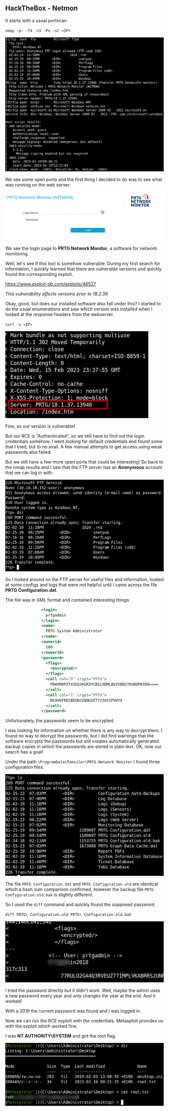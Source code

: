 ## HackTheBox - Netmon

It starts with a usual portscan.

`nmap -p- -T4 -sV -Pn -sC <IP>`

![Screenshot0](./screenshots/screenshot0.png)

We see some open ports and the first thing I decided to do was to see what was running on the web server.

![Screenshot1](./screenshots/screenshot1.png)

We see the login page to **PRTG Network Monitor**, a software for network monitoring.

Well, let's see if this tool is somehow vulnerable.
During my first search for information, I quickly learned that there are vulnerable versions and quickly found the corresponding exploit.

https://www.exploit-db.com/exploits/46527

*This vulnerability affects versions prior to 18.2.39*

Okay, good, but does our installed software also fall under this?
I started to do the usual enumerations and saw which version was installed when I looked at the response headers from the webserver.

`curl -v <IP>`

![Screenshot2](./screenshots/screenshot2.png)

Fine, so our version is vulnerable!

But our RCE is "Authenticated", so we still have to find out the login credentials somehow.
I went looking for default credentials and found some that I tried, but to no avail.
A few manual attempts to get access using weak passwords also failed.

But we still have a few more open ports that could be interesting!
So back to the nmap results and I saw that the FTP server has an **Anonymous** account that we can log in with.

![Screenshot3](./screenshots/screenshot3.png)

So I looked around on the FTP server for useful files and information, looked at some configs and logs that were not helpful until I came across the file **PRTG Configuration.dat**.

The file was in XML format and contained interesting things:

```xml
                <login>
                  prtgadmin
                </login>
                <name>
                  PRTG System Administrator
                </name>
                <ownerid>
                  100
                </ownerid>
                <password>
                  <flags>
                    <encrypted/>
                  </flags>
                  <cell col="0" crypt="PRTG">
                    PDWXMOPZT43U2GKGR3YCBILXDMLAUZVBN27KGBOPKXRQ====
                  </cell>
                  <cell col="1" crypt="PRTG">
                    M24VKFRECBEGN3ZQNGSET723GFIPVHYX
                  </cell>
                </password>
```

Unfortunately, the passwords seem to be encrypted.

I was looking for information on whether there is any way to decrypt them.
I found no way to decrypt the passwords, but I did find warnings that the software encrypts the passwords but still creates automatically generated backup copies in which the passwords are stored in plain text.
OK, now our search has a goal!

Under the path `\ProgramData\Paessler\PRTG Network Monitor` I found three configuration files.

![Screenshot4](./screenshots/screenshot4.png)

The file `PRTG Configuration.dat` and `PRTG Configuration.old` are identical which a hash sum comparison confirmed, however the backup file `PRTG Configuration.old.bak` is slightly different.

So I used the `diff` command and quickly found the supposed password.

`diff PRTG\ Configuration.old PRTG\ Configuration.old.bak`

![Screenshot5](./screenshots/screenshot5.png)

I tried the password directly but it didn't work.
Well, maybe the admin uses a new password every year and only changes the year at the end.
And it worked!

With a 2019 the current password was found and I was logged in.

Now we can run the RCE exploit with the credentials.
Metasploit provides us with the exploit which worked fine.

I was **NT AUTHORITY\SYSTEM** and got the root flag.

![Screenshot6](./screenshots/screenshot6.png)
